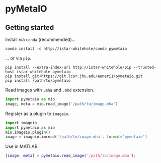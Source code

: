 # pyMetaIO

## Getting started

Install via `conda` (recommended)...

```shell
conda install -c http://istar-whitehole/conda pymetaio
```

... or via `pip`.

```shell
pip install --extra-index-url http://istar-whitehole/pip --trusted-host istar-whitehole pymetaio
pip install git+https://git.lcsr.jhu.edu/auneri1/pymetaio.git
pip install /path/to/pymetaio
```

Read images with `.mha` and `.mhd` extension.

```python
import pymetaio as mio
image, meta = mio.read_image('/path/to/image.mha')
```

Register as a plugin to `imageio`.

```python
import imageio
import pymetaio as mio
mio.imageio.plugin()
image = imageio.imread('/path/to/image.mha', format='pymetaio')
```

Use in MATLAB.

```matlab
[image, meta] = pymetaio.read_image('/path/to/image.mha');
```
